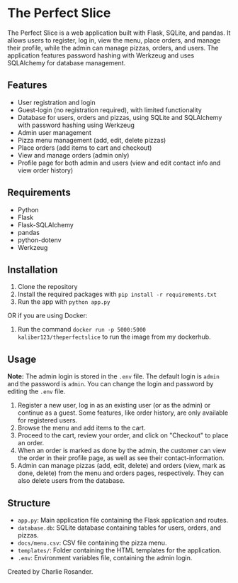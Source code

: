 # The Perfect Slice

The Perfect Slice is a web application built with Flask, SQLite, and pandas. It allows users to register, log in, view the menu, place orders, and manage their profile, while the admin can manage pizzas, orders, and users. The application features password hashing with Werkzeug and uses SQLAlchemy for database management.

## Features

- User registration and login
- Guest-login (no registration required), with limited functionality
- Database for users, orders and pizzas, using SQLite and SQLAlchemy with password hashing using Werkzeug
- Admin user management
- Pizza menu management (add, edit, delete pizzas)
- Place orders (add items to cart and checkout)
- View and manage orders (admin only)
- Profile page for both admin and users (view and edit contact info and view order history)

## Requirements

- Python
- Flask
- Flask-SQLAlchemy
- pandas
- python-dotenv
- Werkzeug

## Installation

1. Clone the repository
2. Install the required packages with `pip install -r requirements.txt`
3. Run the app with `python app.py`

OR if you are using Docker:

1. Run the command `docker run -p 5000:5000 kaliber123/theperfectslice` to run the image from my dockerhub.

## Usage

**Note:** The admin login is stored in the `.env` file. The default login is `admin` and the password is `admin`. You can change the login and password by editing the `.env` file.

1. Register a new user, log in as an existing user (or as the admin) or continue as a guest. Some features, like order history, are only available for registered users.
2. Browse the menu and add items to the cart.
3. Proceed to the cart, review your order, and click on "Checkout" to place an order.
4. When an order is marked as done by the admin, the customer can view the order in their profile page, as well as see their contact-information.
5. Admin can manage pizzas (add, edit, delete) and orders (view, mark as done, delete) from the menu and orders pages, respectively. They can also delete users from the database.

## Structure

- `app.py`: Main application file containing the Flask application and routes.
- `database.db`: SQLite database containing tables for users, orders, and pizzas.
- `docs/menu.csv`: CSV file containing the pizza menu.
- `templates/`: Folder containing the HTML templates for the application.
- `.env`: Environment variables file, containing the admin login.


Created by Charlie Rosander.